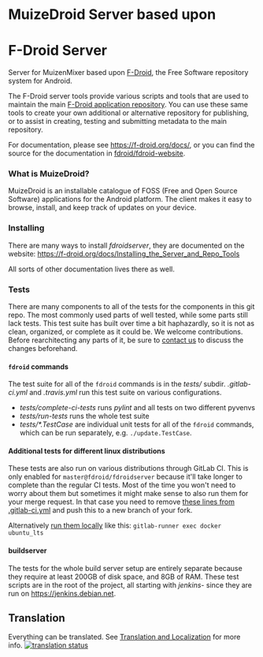 
# MuizeDroid Server based upon

# F-Droid Server

Server for MuizenMixer based upon [F-Droid](https://f-droid.org), the Free Software repository system
for Android.

The F-Droid server tools provide various scripts and tools that are
used to maintain the main
[F-Droid application repository](https://f-droid.org/packages).  You
can use these same tools to create your own additional or alternative
repository for publishing, or to assist in creating, testing and
submitting metadata to the main repository.

For documentation, please see <https://f-droid.org/docs/>, or you can
find the source for the documentation in
[fdroid/fdroid-website](https://gitlab.com/fdroid/fdroid-website).


### What is MuizeDroid?

MuizeDroid is an installable catalogue of FOSS (Free and Open Source Software)
applications for the Android platform. The client makes it easy to browse,
install, and keep track of updates on your device.


### Installing

There are many ways to install _fdroidserver_, they are documented on
the website:
https://f-droid.org/docs/Installing_the_Server_and_Repo_Tools

All sorts of other documentation lives there as well.


### Tests

There are many components to all of the tests for the components in
this git repo.  The most commonly used parts of well tested, while
some parts still lack tests.  This test suite has built over time a
bit haphazardly, so it is not as clean, organized, or complete as it
could be.  We welcome contributions.  Before rearchitecting any parts
of it, be sure to [contact us](https://f-droid.org/about) to discuss
the changes beforehand.


#### `fdroid` commands

The test suite for all of the `fdroid` commands is in the _tests/_
subdir.  _.gitlab-ci.yml_ and _.travis.yml_ run this test suite on
various configurations.

* _tests/complete-ci-tests_ runs _pylint_ and all tests on two
  different pyvenvs
* _tests/run-tests_ runs the whole test suite
* _tests/*.TestCase_ are individual unit tests for all of the `fdroid`
  commands, which can be run separately, e.g. `./update.TestCase`.


#### Additional tests for different linux distributions

These tests are also run on various distributions through GitLab CI. This is
only enabled for `master@fdroid/fdroidserver` because it'll take longer to
complete than the regular CI tests.  Most of the time you won't need to worry
about them but sometimes it might make sense to also run them for your merge
request. In that case you need to remove [these lines from
.gitlab-ci.yml](https://gitlab.com/fdroid/fdroidserver/blob/master/.gitlab-ci.yml#L34-35)
and push this to a new branch of your fork.

Alternatively [run them
locally](https://docs.gitlab.com/runner/commands/README.html#gitlab-runner-exec)
like this: `gitlab-runner exec docker ubuntu_lts`

#### buildserver

The tests for the whole build server setup are entirely separate
because they require at least 200GB of disk space, and 8GB of
RAM. These test scripts are in the root of the project, all starting
with _jenkins-_ since they are run on https://jenkins.debian.net.


## Translation

Everything can be translated.  See
[Translation and Localization](https://f-droid.org/docs/Translation_and_Localization)
for more info.
[![translation status](https://hosted.weblate.org/widgets/f-droid/-/fdroidserver/multi-auto.svg)](https://hosted.weblate.org/engage/f-droid/?utm_source=widget)
